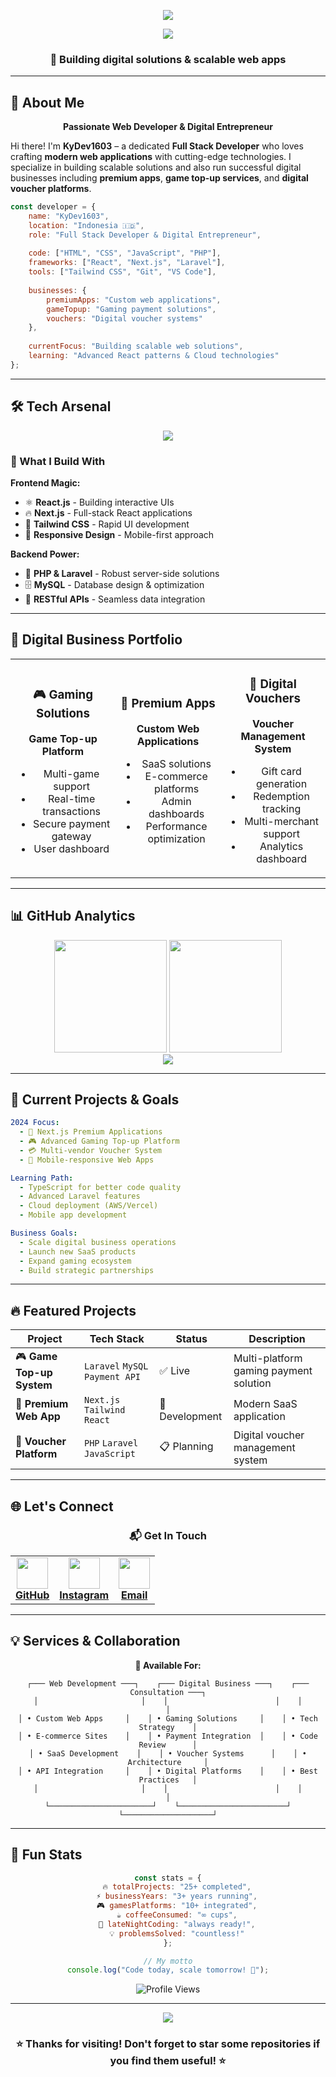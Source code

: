 <!-- Profil Header -->
<p align="center">
  <img src="https://capsule-render.vercel.app/api?type=waving&color=0:00c6ff,100:0072ff&height=200&section=header&text=KyDev1603&fontSize=50&fontColor=ffffff&animation=fadeIn&fontAlignY=40" />
</p>

<!-- Bio -->
<p align="center">
  <img src="https://readme-typing-svg.herokuapp.com?font=Fira+Code&size=22&duration=3000&pause=1000&color=0072FF&center=true&vCenter=true&width=600&lines=🚀+Building+digital+solutions;📱+%26+scalable+web+apps;💻+Full+Stack+Developer;🎮+Digital+Business+Owner" />
</p>

<h3 align="center">🚀 Building digital solutions & scalable web apps</h3>

---

## 👋 About Me

<div align="center">

**Passionate Web Developer & Digital Entrepreneur**

</div>

Hi there! I'm **KyDev1603** – a dedicated **Full Stack Developer** who loves crafting **modern web applications** with cutting-edge technologies. I specialize in building scalable solutions and also run successful digital businesses including **premium apps**, **game top-up services**, and **digital voucher platforms**.

```javascript
const developer = {
    name: "KyDev1603",
    location: "Indonesia 🇮🇩",
    role: "Full Stack Developer & Digital Entrepreneur",
    
    code: ["HTML", "CSS", "JavaScript", "PHP"],
    frameworks: ["React", "Next.js", "Laravel"],
    tools: ["Tailwind CSS", "Git", "VS Code"],
    
    businesses: {
        premiumApps: "Custom web applications",
        gameTopup: "Gaming payment solutions", 
        vouchers: "Digital voucher systems"
    },
    
    currentFocus: "Building scalable web solutions",
    learning: "Advanced React patterns & Cloud technologies"
};
```

---

## 🛠️ Tech Arsenal

<p align="center">
  <img src="https://skillicons.dev/icons?i=html,css,js,react,nextjs,tailwind,php,laravel,mysql,git,github,vscode&theme=dark" />
</p>

### 💼 What I Build With

**Frontend Magic:**
- ⚛️ **React.js** - Building interactive UIs
- 🔥 **Next.js** - Full-stack React applications  
- 🎨 **Tailwind CSS** - Rapid UI development
- 📱 **Responsive Design** - Mobile-first approach

**Backend Power:**
- 🐘 **PHP & Laravel** - Robust server-side solutions
- 🗄️ **MySQL** - Database design & optimization
- 🔗 **RESTful APIs** - Seamless data integration

---

## 💼 Digital Business Portfolio

<table>
<tr>
<td align="center" width="33%">

### 🎮 Gaming Solutions
**Game Top-up Platform**
- Multi-game support
- Real-time transactions
- Secure payment gateway
- User dashboard

</td>
<td align="center" width="33%">

### 📱 Premium Apps
**Custom Web Applications**
- SaaS solutions
- E-commerce platforms
- Admin dashboards
- Performance optimization

</td>
<td align="center" width="33%">

### 🎫 Digital Vouchers
**Voucher Management System**
- Gift card generation
- Redemption tracking
- Multi-merchant support
- Analytics dashboard

</td>
</tr>
</table>

---

## 📊 GitHub Analytics

<div align="center">
  <img src="https://github-readme-stats.vercel.app/api?username=KyDev1603&show_icons=true&theme=tokyonight&hide_border=true&count_private=true" height="180"/>
  <img src="https://github-readme-stats.vercel.app/api/top-langs/?username=KyDev1603&layout=compact&theme=tokyonight&hide_border=true" height="180"/>
</div>

<div align="center">
  <img src="https://github-readme-streak-stats.herokuapp.com/?user=KyDev1603&theme=tokyonight&hide_border=true" />
</div>

---

## 🎯 Current Projects & Goals

```yaml
2024 Focus:
  - 🚀 Next.js Premium Applications
  - 🎮 Advanced Gaming Top-up Platform
  - 💳 Multi-vendor Voucher System
  - 📱 Mobile-responsive Web Apps

Learning Path:
  - TypeScript for better code quality
  - Advanced Laravel features
  - Cloud deployment (AWS/Vercel)
  - Mobile app development

Business Goals:
  - Scale digital business operations
  - Launch new SaaS products
  - Expand gaming ecosystem
  - Build strategic partnerships
```

---

## 🔥 Featured Projects

<div align="center">

| Project | Tech Stack | Status | Description |
|---------|-----------|--------|-------------|
| 🎮 **Game Top-up System** | `Laravel` `MySQL` `Payment API` | ✅ Live | Multi-platform gaming payment solution |
| 📱 **Premium Web App** | `Next.js` `Tailwind` `React` | 🚧 Development | Modern SaaS application |
| 🎫 **Voucher Platform** | `PHP` `Laravel` `JavaScript` | 📋 Planning | Digital voucher management system |

</div>

---

## 🌐 Let's Connect

<div align="center">

### 📬 Get In Touch

<table>
<tr>
<td align="center">
<a href="https://github.com/KyDev1603">
<img src="https://skillicons.dev/icons?i=github" height="50"/>
<br><strong>GitHub</strong>
</a>
</td>
<td align="center">
<a href="https://instagram.com/langnrxy">
<img src="https://skillicons.dev/icons?i=instagram" height="50"/>
<br><strong>Instagram</strong>
</a>
</td>
<td align="center">
<a href="mailto:rizkygalang729@gmail.com">
<img src="https://skillicons.dev/icons?i=gmail" height="50"/>
<br><strong>Email</strong>
</a>
</td>
</tr>
</table>

</div>

---

## 💡 Services & Collaboration

<div align="center">

**🤝 Available For:**

```
┌─── Web Development ───┐    ┌─── Digital Business ───┐    ┌─── Consultation ───┐
│                       │    │                        │    │                    │
│ • Custom Web Apps     │    │ • Gaming Solutions     │    │ • Tech Strategy    │
│ • E-commerce Sites    │    │ • Payment Integration  │    │ • Code Review      │
│ • SaaS Development    │    │ • Voucher Systems      │    │ • Architecture     │
│ • API Integration     │    │ • Digital Platforms    │    │ • Best Practices   │
│                       │    │                        │    │                    │
└───────────────────────┘    └────────────────────────┘    └────────────────────┘
```

</div>

---

## 🚀 Fun Stats

<div align="center">

```javascript
const stats = {
    🔥 totalProjects: "25+ completed",
    ⚡ businessYears: "3+ years running",
    🎮 gamesPlatforms: "10+ integrated",
    ☕ coffeeConsumed: "∞ cups",
    🌙 lateNightCoding: "always ready!",
    💡 problemsSolved: "countless!"
};

// My motto
console.log("Code today, scale tomorrow! 🚀");
```

![Profile Views](https://komarev.com/ghpvc/?username=KyDev1603&color=0072ff&style=for-the-badge&label=Profile+Views)

</div>

---

<!-- Footer -->
<p align="center">
  <img src="https://capsule-render.vercel.app/api?type=waving&color=0:0072ff,100:00c6ff&height=120&section=footer" />
</p>

<div align="center">
  <h3>⭐ Thanks for visiting! Don't forget to star some repositories if you find them useful! ⭐</h3>
</div>
